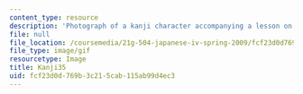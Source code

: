 ```yaml
---
content_type: resource
description: 'Photograph of a kanji character accompanying a lesson on Japanese. '
file: null
file_location: /coursemedia/21g-504-japanese-iv-spring-2009/fcf23d0d769b3c215cab115ab99d4ec3_Kanji35.gif
file_type: image/gif
resourcetype: Image
title: Kanji35
uid: fcf23d0d-769b-3c21-5cab-115ab99d4ec3
---
```

